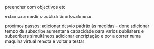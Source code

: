 preencher com objectivos etc.

estamos a medir o publish time localmente

proximos passos:
adicionar desvio padrão às medidas - done
adicionar tempo de subscribe
aumentar a capacidade para varios publishers e subscribers simultâneos
adicionar encriptação e por a correr numa maquina virtual remota e voltar a testar
